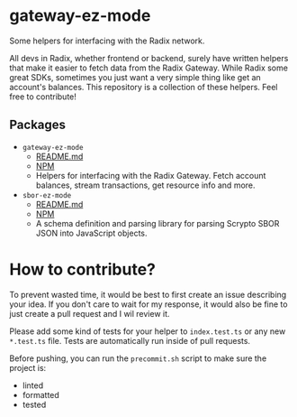 # gateway-ez-mode

Some helpers for interfacing with the Radix network.

All devs in Radix, whether frontend or backend, surely have written helpers that make it easier to fetch data from the Radix Gateway. While Radix some great SDKs, sometimes you just want a very simple thing like get an account's balances. This repository is a collection of these helpers. Feel free to contribute!

## Packages

- `gateway-ez-mode`
    - [README.md](./packages/gateway-ez-mode/README.md)
    - [NPM](https://www.npmjs.com/package/@calamari-radix/gateway-ez-mode)
    - Helpers for interfacing with the Radix Gateway. Fetch account balances, stream transactions, get resource info and more.
- `sbor-ez-mode`
    - [README.md](./packages/sbor-ez-mode/README.md)
    - [NPM](https://www.npmjs.com/package/@calamari-radix/sbor-ez-mode)
    - A schema definition and parsing library for parsing Scrypto SBOR JSON into JavaScript objects.

# How to contribute?

To prevent wasted time, it would be best to first create an issue describing your idea. If you don't care to wait for my response, it would also be fine to just create a pull request and I wil review it.

Please add some kind of tests for your helper to `index.test.ts` or any new `*.test.ts` file. Tests are automatically run inside of pull requests.

Before pushing, you can run the `precommit.sh` script to make sure the project is:

- linted
- formatted
- tested
